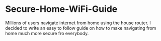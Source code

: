 # Secure-Home-WiFi-Guide
Millions of users navigate internet from home using the house router. I decided to write an easy to follow guide on how to make navigating from home much more secure fro everybody.

